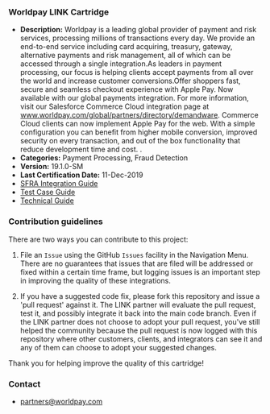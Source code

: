 
### Worldpay LINK Cartridge ###

* **Description:** Worldpay is a leading global provider of payment and risk services, processing millions of transactions every day. We provide an end-to-end service including card acquiring, treasury, gateway, alternative payments and risk management, all of which can be accessed through a single integration.As leaders in payment processing, our focus is helping clients accept payments from all over the world and increase customer conversions.Offer shoppers fast, secure and seamless checkout experience with Apple Pay. Now available with our global payments integration. For more information, visit our Salesforce Commerce Cloud integration page at www.worldpay.com/global/partners/directory/demandware. Commerce Cloud clients can now implement Apple Pay for the web. With a simple configuration you can benefit from higher mobile conversion, improved security on every transaction, and out of the box functionality that reduce development time and cost.  .
* **Categories:** Payment Processing, Fraud Detection
* **Version:** 19.1.0-SM
* **Last Certification Date:** 11-Dec-2019
* [SFRA Integration Guide](https://github.com/SalesforceCommerceCloud/link_worldpay/blob/tag-q2-21-19.1.0-smpatch/documentation/Worldpay_SFRA_Integration_Guide_doc-V_19_1_0_SM.pdf)
* [Test Case Guide](https://github.com/SalesforceCommerceCloud/link_worldpay/blob/tag-q2-21-19.1.0-smpatch/documentation/Worldpay_TestCases_guide_doc-V_19_1_0.pdf)
* [Technical Guide](https://github.com/SalesforceCommerceCloud/link_worldpay/blob/tag-q2-21-19.1.0-smpatch/documentation/Worldpay_Technical_Guide_doc-V_19_1_0_SM.pdf)
### Contribution guidelines ###
There are two ways you can contribute to this project:

1. File an `Issue` using the GitHub `Issues` facility in the Navigation Menu.  There are no guarantees that issues that are filed will be addressed or fixed within a certain time frame, but logging issues is an important step in improving the quality of these integrations.

2. If you have a suggested code fix, please fork this repository and issue a 'pull request' against it.  The LINK partner will evaluate the pull request, test it, and possibly integrate it back into the main code branch.  Even if the LINK partner does not choose to adopt your pull request, you've still helped the community because the pull request is now logged with this repository where other customers, clients, and integrators can see it and any of them can choose to adopt your suggested changes.

Thank you for helping improve the quality of this cartridge!

### Contact ###

* <partners@worldpay.com>